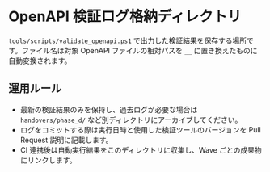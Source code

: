 # OpenAPI 検証ログ格納ディレクトリ

`tools/scripts/validate_openapi.ps1` で出力した検証結果を保存する場所です。ファイル名は対象 OpenAPI ファイルの相対パスを `__` に置き換えたものに自動変換されます。

## 運用ルール
- 最新の検証結果のみを保持し、過去ログが必要な場合は `handovers/phase_d/` など別ディレクトリにアーカイブしてください。
- ログをコミットする際は実行日時と使用した検証ツールのバージョンを Pull Request 説明に記載します。
- CI 連携後は自動実行結果をこのディレクトリに収集し、Wave ごとの成果物にリンクします。

